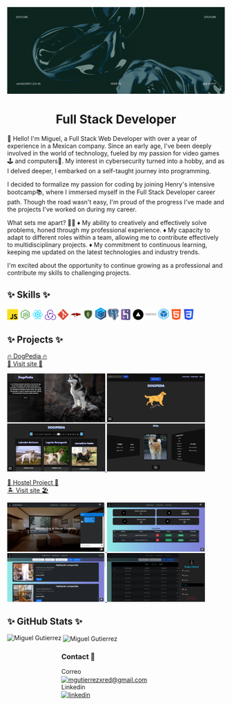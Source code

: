 <img src="./Developer_web.gif">

<h1 align="center">
 Full Stack Developer 
</h1>

<p>
👋 Hello! I'm Miguel, a Full Stack Web Developer with over a year of experience in a Mexican company. Since an early age, I've been deeply involved in the world of technology, fueled by my passion for video games🕹️ and computers💾. My interest in cybersecurity turned into a hobby, and as I delved deeper, I embarked on a self-taught journey into programming.

I decided to formalize my passion for coding by joining Henry's intensive bootcamp📚, where I immersed myself in the Full Stack Developer career path. Though the road wasn't easy, I'm proud of the progress I've made and the projects I've worked on during my career.

What sets me apart? 🙋‍♂️
♦ My ability to creatively and effectively solve problems, honed through my professional experience.
♦ My capacity to adapt to different roles within a team, allowing me to contribute effectively to multidisciplinary projects.
♦ My commitment to continuous learning, keeping me updated on the latest technologies and industry trends.

I'm excited about the opportunity to continue growing as a professional and contribute my skills to challenging projects.
</p>

## ✨ Skills ✨

<p>
<img width="5%" src="./img/icons/javascript.png">
<img width="5%" src="./img/icons/NodeJs.png">
<img width="5%" src="./img/icons/React.png">
<img width="5%" src="./img/icons/Redux.png">
<img width="5%" src="./img/icons/Git.png">
<img width="5%" src="./img/icons/mongoosejs.png">
<img width="5%" src="./img/icons/mongodb.png">
<img width="5%" src="./img/icons/sequelize.png">
<img width="5%" src="./img/icons/postgreSQL.png">
<img width="5%" src="./img/icons/heroku.png">
<img width="5%" src="./img/icons/vercel.png">
<img width="5%" src="https://raw.githubusercontent.com/devicons/devicon/master/icons/express/express-original-wordmark.svg">
<img width="5%" src="./img/icons/webpack.png">
<img width="5%" src="./img/icons/html-blanco.png">
<img width="5%" src="./img/icons/css-blanco.png">
</p>

## ✨ Projects ✨

<a href="https://github.com/kripto-c/Proyecto-individual-29C">🔥 DogPedia 🔥</a>
<br/>
<a href="https://dogpedia-henna.vercel.app">🐶 Visit site 🐶</a>


<p>
<a href="https://dogpedia-henna.vercel.app">
<img width="45%" src="./img/image-dogpedia/ladingpage.png">
<img width="45%" src="./img/image-dogpedia/home.png">
<img width="45%" src="./img/image-dogpedia/cards.png">
<img width="45%" src="./img/image-dogpedia/form.png">
</a>
</p>


<a href="https://github.com/kripto-c/HostelProject">🏢 Hostel Project 🏢</a>
<br/>
<a href="https://hostel-project.vercel.app">🏝 Visit site 🏖</a>

<p>
<a href="https://hostel-project.vercel.app">
<img width="45%" src="./img/image-hostel/home.png">
<img width="45%" src="./img/image-hostel/dashbor.png">
<img width="45%" src="./img/image-hostel/habitaciones.png">
<img width="45%" src="./img/image-hostel/payment.png">
</a>
</p>

## ✨ GitHub Stats ✨

<p><img height="150em" align="left" src="https://github-readme-stats.vercel.app/api/top-langs?username=kripto-c&show_icons=true&theme=dark&locale=en&layout=compact" alt="Miguel Gutierrez" /></p>

<p>&nbsp;<img align="center" height="150em" src="https://github-readme-stats.vercel.app/api?username=kripto-c&show_icons=true&theme=dark&locale=en" alt="Miguel Gutierrez" /></p>

### Contact 💼

<p align="left">
Correo<br>
<a href="https://mail.google.com/mail/?view=cm&fs=1&to=mgutierrezxred@gmail.com"><img align="center" src="https://upload.wikimedia.org/wikipedia/commons/thumb/7/7e/Gmail_icon_%282020%29.svg/1280px-Gmail_icon_%282020%29.svg.png"  alt="mgutierrezxred@gmail.com" height="30" width="40" /></a>
<br>
Linkedin<br>
<a href="https://www.linkedin.com/in/miguel-gutierrez-6b231521a/"><img align="center" src="https://raw.githubusercontent.com/rahuldkjain/github-profile-readme-generator/master/src/images/icons/Social/linked-in-alt.svg" alt="linkedin" height="30" width="40" /></a>
</p>
